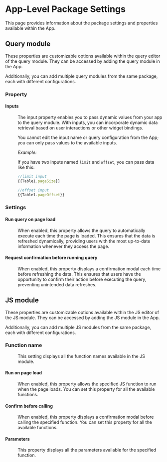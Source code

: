 # App-Level Package Settings

This page provides information about the package settings and properties available within the App.

## Query module

These properties are customizable options available within the query editor of the query module. They can be accessed by adding the query module in the App.

Additionally, you can add multiple query modules from the same package, each with different configurations.


<ZoomImage
  src="/img/inputs_mod_app.png" 
  alt=""
  caption=""
/>

### Property 

#### Inputs


<dd>

The input property enables you to pass dynamic values from your app to the query module. With inputs, you can incorporate dynamic data retrieval based on user interactions or other widget bindings. 

You cannot edit the input name or query configuration from the App; you can only pass values to the available inputs. 


*Example:*

If you have two inputs named `limit` and `offset`, you can pass data like this:

```js
//limit input
{{Table1.pageSize}}

//offset input
{{Table1.pageOffset}}
```


</dd>



### Settings 

#### Run query on page load

<dd>

When enabled, this property allows the query to automatically execute each time the page is loaded. This ensures that the data is refreshed dynamically, providing users with the most up-to-date information whenever they access the page.

</dd>


#### Request confirmation before running query


<dd>

When enabled, this property displays a confirmation modal each time before refreshing the data. This ensures that users have the opportunity to confirm their action before executing the query, preventing unintended data refreshes.

</dd>


## JS module

These properties are customizable options available within the JS editor of the JS module. They can be accessed by adding the JS module in the App.

Additionally, you can add multiple JS modules from the same package, each with different configurations.


<ZoomImage
  src="/img/js-module-setting.png" 
  alt=""
  caption=""
/>

### Function name

<dd>

This setting displays all the function names available in the JS module. 



</dd>

#### Run on page load

<dd>

When enabled, this property allows the specified JS function to run when the page loads. You can set this property for all the available functions.


</dd>


#### Confirm before calling


<dd>

When enabled, this property displays a confirmation modal before calling the specified function. You can set this property for all the available functions.


</dd>

#### Parameters

<dd>

This property displays all the parameters available for the specified function.


</dd>
